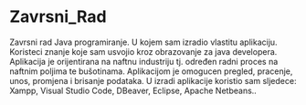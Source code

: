 # Zavrsni_Rad
Zavrsni rad Java programiranje.
U kojem sam izradio vlastitu aplikaciju.
Koristeci znanje koje sam usvojio kroz obrazovanje za java developera.
Aplikacija je orijentirana na naftnu industriju tj. određen radni proces na naftnim poljima te bušotinama.
Aplikacijom je omogucen pregled, pracenje, unos, promjena i brisanje podataka.
U izradi aplikacije koristio sam sljedece:
Xampp,
Visual Studio Code,
DBeaver,
Eclipse,
Apache Netbeans..


